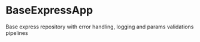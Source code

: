 # BaseExpressApp
Base express repository with error handling, logging and params validations pipelines
